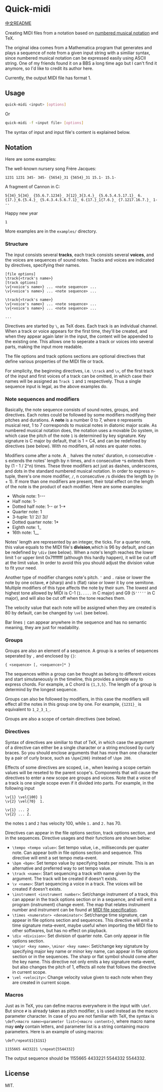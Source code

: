 # Quick-midi

[中文README](README_zh_CN.md)

Creating MIDI files from a notation based on [numbered musical notation](https://en.wikipedia.org/wiki/Numbered_musical_notation) and TeX.

The original idea comes from a Mathematica program that generates and plays a sequence of note from a given input string with a similiar syntax, since numbered musical notation can be expressed easily using ASCII string. One of my friends found it on a BBS a long time ago but I can't find it anymore, so I'd like to credit its author here.

Currently, the output MIDI file has format 1.

## Usage
```sh
quick-midi <input> [options]
```
Or
```sh
quick-midi -f <input file> [options]
```
The syntax of input and input file's content is explained below.

## Notation
Here are some examples:

The well-known nursery song Frère Jacques:
```
1231 1231 345- 345- {5654}_31 {5654}_31 15.1- 15.1-
```

A fragment of Cannon in C:
```
5{34}_5{34}_ {55.6.7.1234}_ 3{12}_3{3.4.}_ {5.6.5.4.5.17.1}_ 6.{17.}_6.{5.4.}_ {5.4.3.4.5.6.7.1}_ 6.{17.}_1{7.6.}_ {7.1217.16.7.}_ 1---
```

Happy new year
```
1
```

More examples are in the `examples/` directory.

### Structure
The input consists several **tracks**, each track consists several **voices**, and the voices are sequences of sound notes. Tracks and voices are indicated by directives, specifying their names.
```
[file options]
\track{<track's name>}
[track options]
\v{<voice's name>} ... <note sequence> ...
\v{<voice's name>} ... <note sequence> ...

\track{<track's name>}
\v{<voice's name>} ... <note sequence> ...
\v{<voice's name>} ... <note sequence> ...

...
```
Directives are started by `\`, as TeX does. Each track is an individual channel. When a track or voice appears for the first time, they'll be created, and when they appear again later in the input, the content will be appended to the existing one. This allows one to seperate a track or voices into several parts, making the input more readable.

The file options and track options sections are optional directives that define various properties of the MIDI file or track.

For simplicity, the beginning directives, i.e. `\track` and `\v`, of the first track of the input and first voices of a track can be omitted, in which case their names will be assigned as `Track 1` and `1` respectively. Thus a single sequence input is legal, as the above examples do.

### Note sequences and modifiers
Basically, the note sequence consists of sound notes, groups, and directives. Each notes could be followed by some modifiers modifying their pitches and durations. A **note** is a number 0 to 7, where `0` represents musical rest, 1 to 7 corresponds to musical notes in diatonic major scale. As numbered musical notation does, the notation uses a movable Do system, in which case the pitch of the note `1` is determined by key signature. Key signature is C major by default, that is 1 = C4, and can be redefined by directives (see below). With no modifiers, all notes are quater notes. 

Modifiers come after a note. A `_` halves the notes' duration, n consecutive `-`s extends the notes' length by n times, and n consecutive `*`s extends them by (1 - 1 / 2^n) times. These three modifiers act just as dashes, underscores, and dots in the standard numbered musical notation. In order to express n-tuple, there's one more modifier, `/`, n consecutive `/`s divides the length by (n + 1). If more than one modifiers are present, their total effect on the length of the note is the product of each modifier. Here are some examples:
* Whole note: 1---
* Half note: 1-
* Dotted half note: 1-- or 1-*
* Quarter note: 1
* 3-tuple: 1// 2// 3//
* Dotted quarter note: 1*
* Eighth note: 1_
* 16th note: 1__

Notes' length are represented by an integer, the ticks. For a quarter note, this value equals to the MIDI file's **division**,which is 96 by default, and can be redefined by `\div` (see below). When a note's length reaches the lower limit 1 or upper limit 0x7fffffff (although this hardly happen), it will be cut off at the limit value. In order to avoid this you should adjust the division value to fit your need.

Another type of modifier changes note's pitch. `'` and `.` raise or lower the note by one octave, `#` (sharp) and `b` (flat) raise or lower it by one semitone. Multiple modifiers of this type affects the note by their sum. The lowest and highest tone allowed by MIDI is C-1 (`1.....` in C major) and G9 (`5'''''` in C major), and will also be cut off when the tone reaches them.

The velocity value that each note will be assigned when they are created is 80 by default, can be changed by `\vel` (see below).

Bar lines `|` can appear anywhere in the sequence and has no semantic meaning, they are just for readability.
### Groups
Groups are also an element of a sequence. A group is a series of sequences seperated by `,` and enclosed by `{}`:
```
{ <sequence> [, <sequence>]* }
```
The sequences within a group can be thought as belong to different voices and start simutaneously in the timeline, this provides a simple way to express chords. For example, a C chord is `{1,3,5}`. The length of a group is determind by the longest sequence.

Groups can also be followed by modifiers, in this case the modifiers will effect all the notes in this group one by one. For example, `{1231}_` is equivalent to `1_2_3_1_`.

Groups are also a scope of certain directives (see below).

### Directives
Syntax of directives are similiar to that of TeX, in which case the argument of a directive can either be a single character or a string enclosed by curly braces. So you should enclose arguments that has more than one character by a pair of curly brace, such as `\bpm{200}` instead of `\bpm 200`.

Effects of some directives are scoped, i.e., when leaving a scope certain values will be reseted to the parent scope's. Components that will cause the directives to enter a new scope are groups and voices. Note that a voice of a track is one single scope even if it divided into parts. For example, in the following input
```
\v{1} \vel{100} 1
\v{2} \vel{70}  1.

\v{1} ... 2
\v{2} ... 2.
```
the notes `1` and `2` has velocity 100, while `1.` and `2.` has 70.

Directives can appear in the file options section, track options section, and in the sequences. Directive usages and their functions are shown below:
* `\tempo <tempo value>`: Set tempo value, i.e., milliseconds per quater note. Can appear both in file options section and sequence. This directive will emit a set tempo meta-event.
* `\bpm <bpm>`: Set tempo value by specifying beats per minute. This is an alternative and preferred way to set tempo value.
* `\track <name>`: Start sequencing a track with name given by the argument. The track will be created if doesn't exists.
* `\v <name>`: Start sequencing a voice in a track. The voices will be created if doesn't exists.
* `\instrument <instrument number>`: Set/change instrument of a track, this can appear in the track options section or in a sequence, and will emit a program (instrument) change event. The map that relates instrument number and instrument can be found at [MIDI file specification](http://www.music.mcgill.ca/~ich/classes/mumt306/StandardMIDIfileformat.html).
* `\times <numerator> <denominator>`: Set/change time signature, can appear in file options section and sequences. This directive will emit a time signature meta-event, maybe useful when importing the MIDI file to other softwares, but has no effect on playback.
* `\div <division>`: Set division of quarter note. Can only appear in file options section.
* `\major <key name>`, `\minor <key name>`: Set/change key signature by specifying major key name or minor key name, can appear in file options section or in the sequences. The sharp or flat symbol should come after the key name. This directive not only emits a key signature meta-event, but also changes the pitch of 1, effects all note that follows the directive in current scope.
* `\vel <velocity>`: Change velocity value given to each note when they are created in current scope.

### Macros
Just as in TeX, you can define macros everywhere in the input with `\def`. But since `#` is already taken as pitch modifier, `$` is used instead as the macro parameter character. In case of you are not familiar with TeX, the syntax is `\def\<macro name><parameter list>{<macro content>}`, where macro name may **only** contain letters, and parameter list is a string containing macro parameters. Here is an example of using macros: 
```
\def\repeat$1{$1$1}

1155665 4433221 \repeat{5544332}
```
The output sequence should be 1155665 4433221 5544332 5544332.

## License
MIT.